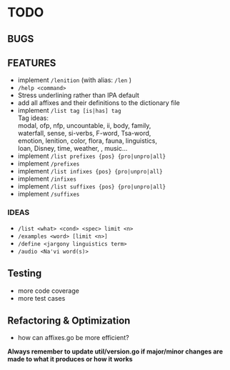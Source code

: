 # TODO

## BUGS

## FEATURES

- implement `/lenition` (with alias: `/len` )
- `/help <command>`
- Stress underlining rather than IPA default
- add all affixes and their definitions to the dictionary file
- implement `/list tag [is|has] tag`  
  Tag ideas:  
  modal, ofp, nfp, uncountable, ii, body, family,  
  waterfall, sense, si-verbs, F-word, Tsa-word,  
  emotion, lenition, color, flora, fauna, linguistics,  
  loan, Disney, time, weather, <eyk>, music...
- implement `/list prefixes {pos} {pro|unpro|all}`
- implement `/prefixes`
- implement `/list infixes {pos} {pro|unpro|all}`
- implement `/infixes`
- implement `/list suffixes {pos} {pro|unpro|all}`
- implement `/suffixes`

### IDEAS

- `/list <what> <cond> <spec> limit <n>`
- `/examples <word> [limit <n>]`
- `/define <jargony linguistics term>`
- `/audio <Na'vi word(s)>`

## Testing

- more code coverage
- more test cases

## Refactoring & Optimization

- how can affixes.go be more efficient?

**Always remember to update util/version.go if major/minor changes are made 
to what it produces or how it works**
